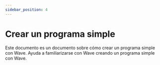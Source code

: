 ```yaml
---
sidebar_position: 4
---
```


# Crear un programa simple

Este documento es un documento sobre cómo crear un programa simple con Wave. Ayuda a familiarizarse con Wave creando un programa simple con Wave.